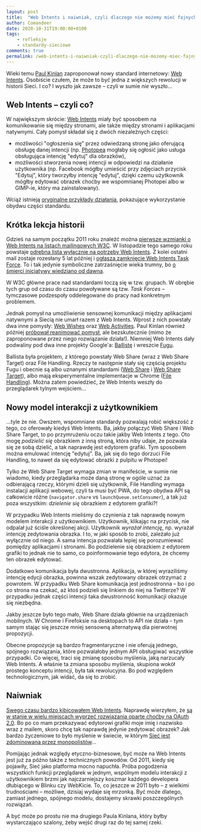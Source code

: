 ```yaml
---
layout: post
title:  "Web Intents i naiwniak, czyli dlaczego nie możemy mieć fajnych rzeczy?"
author: Comandeer
date: 2020-10-31T19:00:00+0100
tags: 
    - refleksje
    - standardy-sieciowe
comments: true
permalink: /web-intents-i-naiwniak-czyli-dlaczego-nie-mozemy-miec-fajnych-rzeczy.html
---
```


Wieki temu [Paul Kinlan](https://paul.kinlan.me/) zaproponował nowy standard internetowy: [Web Intents](https://en.wikipedia.org/wiki/Web_Intents). Osobiście czułem, że może to być jedna z większych rewolucji w historii Sieci. I co? I wyszło jak zawsze – czyli w sumie _nie_ wyszło…

## Web Intents – czyli co?

W największym skrócie: [Web Intents](https://www.w3.org/TR/web-intents/) miały być sposobem na komunikowanie się między stronami, ale także między stronami i aplikacjami natywnymi. Cały pomysł składał się z dwóch niezależnych części:

* możliwości "ogłoszenia się" przez odwiedzaną stronę jako oferującą obsługę danej intencji (np. [Photopea](https://www.photopea.com/) mogłaby się ogłosić jako usługa obsługująca intencję "edytuj" dla obrazków),
* możliwości stworzenia nowej intencji w odpowiedzi na działanie użytkownika (np. Facebook mógłby umieścić przy zdjęciach przycisk "Edytuj", który tworzyłby intencję "edytuj", dzięki czemu użytkownik mógłby edytować obrazek choćby we wspomnianej Photopei albo w GIMP-ie, który ma zainstalowany).

Wciąż istnieją [oryginalne przykłady działania](http://examples.webintents.org/), pokazujące wykorzystanie obydwu części standardu.

## Krótka lekcja historii

Gdzieś na samym początku 2011 roku znaleźć można [pierwsze wzmianki o Web Intents na listach mailingowych W3C](https://lists.w3.org/Archives/Public/public-device-apis/2011Jan/0009.html). W listopadzie tego samego roku powstaje [odrębna lista wyłącznie na potrzeby Web Intents](https://lists.w3.org/Archives/Public/public-web-intents/2011Nov/0000.html). Z kolei ostatni mail zostaje rozesłany 5 lat później i [ogłasza zamknięcie Web Intents Task Force](https://lists.w3.org/Archives/Public/public-web-intents/2015Oct/0000.html). To i tak jedynie symboliczne zatrzaśnięcie wieka trumny, bo [o śmierci inicjatywy wiedziano od dawna](https://paul.kinlan.me/what-happened-to-web-intents/).

<p class="note">W W3C główne prace nad standardami toczą się w tzw. grupach. W obrębie tych grup od czasu do czasu powoływane są tzw. <i lang="en">Task Forces</i> – tymczasowe podzespoły oddelegowane do pracy nad konkretnym problemem.</p>

Jednak pomysł na umożliwienie sensownej komunikacji między aplikacjami natywnymi a Siecią nie umarł razem z Web Intents. Wprost z nich powstały dwa inne pomysły: [Web Wishes](https://darobin.github.io/web-wish/) oraz [Web Activities](https://wiki.mozilla.org/WebAPI/WebActivities). Paul Kinlan również później [próbował reanimować pomysł](https://paul.kinlan.me/reinventing-web-intents/), ale bezskutecznie (mimo że zaproponowane przez niego rozwiązanie działa!). Niemniej Web Intents dały podwaliny pod dwa inne projekty Google'a: [Ballistę](https://github.com/chromium/ballista) i wreszcie [Fugu](https://web.dev/fugu-status/).

Ballista była projektem, z którego powstały Web Share (wraz z Web Share Target) oraz File Handling. Rzeczy te następnie stały się częścią projektu Fugu i obecnie są albo uznanymi standardami ([Web Share](https://w3c.github.io/web-share/) i [Web Share Target](https://w3c.github.io/web-share-target/level-2/)), albo mają eksperymentalne implementacje w Chrome ([File Handling](https://web.dev/pl/file-handling/)). Można zatem powiedzieć, że Web Intents weszły do przeglądarek tylnym wejściem…

## Nowy model interakcji z użytkownikiem

…tyle że nie. Owszem, wspomniane standardy pozwalają robić większość z tego, co oferowały kiedyś Web Intents. Ba, jakby połączyć Web Share i Web Share Target, to po przymrużeniu oczu takie jakby Web Intents z tego. Oto mogę _podzielić się_ obrazkiem z inną stroną, która niby udaje, że pozwala się ze sobą dzielić, a tak naprawdę jest edytorem grafiki. Tym sposobem można emulować intencję "edytuj". Ba, jak się do tego dorzuci File Handling, to nawet da się edytować obrazki z pulpitu w Photopei!

Tylko że Web Share Target wymaga zmian w manifeście, w sumie nie wiadomo, kiedy przeglądarka może daną stronę w ogóle uznać za odbierającą rzeczy, którymi dzieli się użytkownik, File Handling wymaga instalacji aplikacji webowej, czyli ta musi być PWA, do tego obydwa API są całkowicie różne (`navigator.share` vs `launchQueue.setConsumer`), a tak już poza wszystkim: _dzielenie się_ obrazkiem z edytorem grafiki?!

W przypadku Web Intents mieliśmy do czynienia z tak naprawdę nowym modelem interakcji z użytkownikiem. Użytkownik, klikając na przycisk, nie odpalał już ściśle określonej akcji. Użytkownik _wyrażał intencję_, np. wyrażał intencję zedytowania obrazka. I to, w jaki sposób to zrobi, zależało już wyłącznie od niego. A sama intencja pozwalała lepiej się porozumiewać pomiędzy aplikacjami i stronami. Bo podzielenie się obrazkiem z edytorem grafiki to jednak nie to samo, co poinformowanie tego edytora, że chcemy ten obrazek edytować.

Dodatkowo komunikacja była dwustronna. Aplikacja, w której wyraziliśmy intencję edycji obrazka, powinna wszak zedytowany obrazek otrzymać z powrotem. W przypadku Web Share komunikacja jest jednostronna – bo i po co strona ma czekać, aż ktoś podzieli się linkiem do niej na Twitterze? W przypadku jednak części intencji taka dwustronność komunikacji okazuje się niezbędna.

Jakby jeszcze było tego mało, Web Share działa głównie na urządzeniach mobilnych. W Chrome i Firefoksie na desktopach to API nie działa – tym samym stając się jeszcze mniej sensowną alternatywą dla pierwotnej propozycji.

Obecne propozycje są bardzo fragmentaryczne i nie oferują jednego, spójnego rozwiązania, które pozwalałoby jednym API obsługiwać wszystkie przypadki. Co więcej, traci się zmianę sposobu myślenia, jaką narzucały Web Intents. A właśnie ta zmiana sposobu myślenia, skupiona wokół prostego konceptu intencji, była tak rewolucyjna. Bo pod względem technologicznym, jak widać, da się to zrobić.

## Naiwniak

[Swego czasu bardzo kibicowałem Web Intents](https://webroad.pl/inne/3035-web-of-intents-czego-brakuje-dzisiejszej-sieci). Naprawdę wierzyłem, że [są w stanie w wielu miejscach wyprzeć rozwiązania oparte choćby na OAuth 2.0](https://webroad.pl/inne/3035-web-of-intents-czego-brakuje-dzisiejszej-sieci#comment-1733). Bo po co mam przekazywać edytorowi grafiki moje imię i nazwisko wraz z mailem, skoro chcę tak naprawdę jedynie zedytować obrazek? Jak bardzo życzeniowe to było myślenie w świecie, w którym [Sieć jest zdominowana przez monopolistów](https://www.politico.com/news/2020/10/10/feds-may-target-googles-chrome-browser-for-breakup-428468)…

Pomijając jednak względy etyczno-biznesowe, być może na Web Intents jest już za późno także z technicznych powodów. Od 2011, kiedy się pojawiły, Sieć jako platforma mocno napuchła. Próba pogodzenia wszystkich funkcji przeglądarek w jednym, wspólnym modelu interakcji z użytkownikiem brzmi jak najczarniejszy koszmar każdego developera dłubiącego w Blinku czy WebKicie. To, co jeszcze w 2011 było – z wielkimi trudnościami – możliwe, dzisiaj wydaje się mrzonką. Być może dlatego, zamiast jednego, spójnego modelu, dostajemy skrawki poszczególnych rozwiązań.

A być może po prostu nie ma drugiego Paula Kinlana, który byłby wystarczająco szalony, żeby wejść drugi raz do tej samej rzeki.
